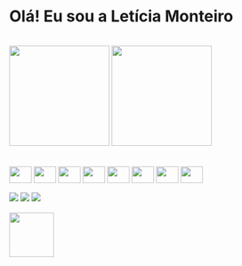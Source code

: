 <h1>Olá! Eu sou a Letícia Monteiro</h1><br>

<div>
  <a href="https://github.com/Monteiro-Let"></a>
  <img height="180em" src="https://github-readme-stats.vercel.app/api?username=Monteiro-Let&theme=monokai&hide_border=false&include_all_commits=false&count_private=false"/>
  <img height="180em" src="https://github-readme-stats.vercel.app/api/top-langs/?username=Monteiro-Let&theme=monokai&hide_border=false&include_all_commits=false&count_private=false&layout=compact"/>
</div><br>

<div style="display: inline_block"><br>
<img align="center" height="30" width="40" src="https://cdn.jsdelivr.net/gh/devicons/devicon@latest/icons/html5/html5-original.svg" />
<img align="center" height="30" width="40" src="https://cdn.jsdelivr.net/gh/devicons/devicon@latest/icons/css3/css3-original.svg" />
<img align="center" height="30" width="40" src="https://cdn.jsdelivr.net/gh/devicons/devicon@latest/icons/javascript/javascript-original.svg" />
<img align="center" height="30" width="40" src="https://cdn.jsdelivr.net/gh/devicons/devicon@latest/icons/react/react-original.svg" />
<img align="center" height="30" width="40" src="https://cdn.jsdelivr.net/gh/devicons/devicon@latest/icons/bootstrap/bootstrap-original.svg" />
<img align="center" height="30" width="40" src="https://cdn.jsdelivr.net/gh/devicons/devicon@latest/icons/nodejs/nodejs-original.svg" />
<img align="center" height="30" width="40" src="https://cdn.jsdelivr.net/gh/devicons/devicon@latest/icons/npm/npm-original-wordmark.svg" />
<img align="center" height="30" width="40" src="https://cdn.jsdelivr.net/gh/devicons/devicon@latest/icons/figma/figma-original.svg" />
</div><br>

<div>
  <a href="mailto:leticiamonteiro0712@gmail.com" target="_blank"><img src="https://img.shields.io/badge/Gmail-D14836?style=for-the-badge&logo=gmail&logoColor=white"/></a>
  <a href="https://www.linkedin.com/in/leticiamadureira" target="_blank"><img src="https://img.shields.io/badge/LinkedIn-%230077B5.svg?style=for-the-badge&logo=linkedin&logoColor=white"/></a>
  <a href="504529._leticiamonteiro" target="_blank"><img src="https://img.shields.io/badge/Discord-%237289DA.svg?style=for-the-badge&logo=discord&logoColor=white"/></a>
</div><br>

<div>
  <img height="80" width="80" src="https://cdn.picrew.me/shareImg/org/202410/2463845_UY6AGaiz.png"/>
</div>










 <!--![](https://github-readme-stats.vercel.app/api?username=Monteiro-Let&theme=monokai&hide_border=false&include_all_commits=false&count_private=false)
![](https://github-readme-streak-stats.herokuapp.com/?user=Monteiro-Let&theme=monokai&hide_border=false)
![](https://github-readme-stats.vercel.app/api/top-langs/?username=Monteiro-Let&theme=monokai&hide_border=false&include_all_commits=false&count_private=false&layout=compact)
 


